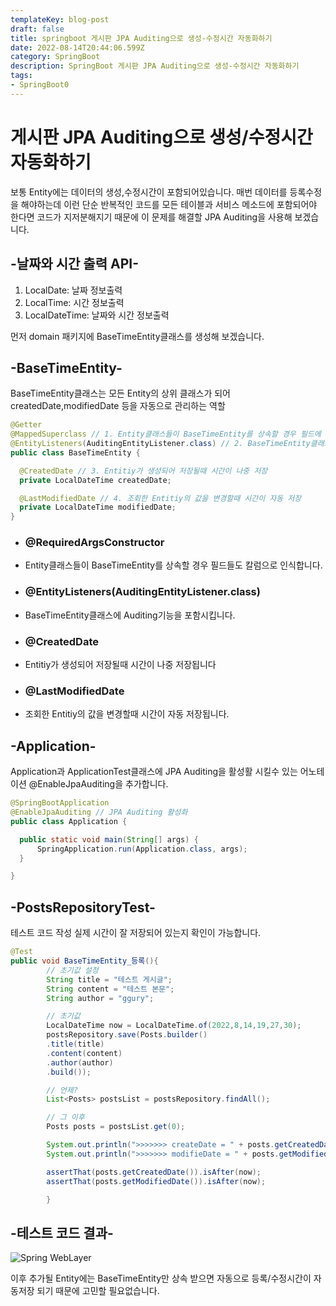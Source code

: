 ```yaml
---
templateKey: blog-post
draft: false
title: springboot 게시판 JPA Auditing으로 생성-수정시간 자동화하기
date: 2022-08-14T20:44:06.599Z
category: SpringBoot
description: SpringBoot 게시판 JPA Auditing으로 생성-수정시간 자동화하기
tags: 
- SpringBoot0
---
```

# **게시판 JPA Auditing으로 생성/수정시간 자동화하기**


보통 Entity에는 데이터의 생성,수정시간이 포함되어있습니다. 매번 데이터를 등록수정을 해야하는데 이런 단순 반복적인 코드를 모든 테이블과 서비스 메소드에 포함되어야 한다면 코드가 지저분해지기 때문에 이 문제를 해결할 JPA Auditing을 사용해 보겠습니다.

## **\-날짜와 시간 출력 API-**
  1. LocalDate: 날짜 정보출력
  2. LocalTime: 시간 정보출력
  3. LocalDateTime: 날짜와 시간 정보출력

먼저 domain 패키지에 BaseTimeEntity클래스를 생성해 보겠습니다.

## **\-BaseTimeEntity-**
BaseTimeEntity클래스는 모든 Entity의 상위 클래스가 되어 createdDate,modifiedDate 등을 자동으로 관리하는 역할

```java
@Getter
@MappedSuperclass // 1. Entity클래스들이 BaseTimeEntity를 상속할 경우 필드에 있는 createdDate,modifiedDate도 칼럼으로 본인의 칼럼으로 인식
@EntityListeners(AuditingEntityListener.class) // 2. BaseTimeEntity클래스에 Auditing기능을 포함시킴
public class BaseTimeEntity {

  @CreatedDate // 3. Entitiy가 생성되어 저장될때 시간이 나중 저장
  private LocalDateTime createdDate;

  @LastModifiedDate // 4. 조회한 Entitiy의 값을 변경할때 시간이 자동 저장
  private LocalDateTime modifiedDate;
}
```

* ### **@RequiredArgsConstructor**
* Entity클래스들이 BaseTimeEntity를 상속할 경우 필드들도 칼럼으로 인식합니다.

* ### **@EntityListeners(AuditingEntityListener.class)**
* BaseTimeEntity클래스에 Auditing기능을 포함시킵니다.

* ### **@CreatedDate**
* Entitiy가 생성되어 저장될때 시간이 나중 저장됩니다

* ### **@LastModifiedDate**
* 조회한 Entitiy의 값을 변경할때 시간이 자동 저장됩니다.

## **\-Application-**
Application과 ApplicationTest클래스에 JPA Auditing을 활성활 시킬수 있는 어노테이션 @EnableJpaAuditing을 추가합니다.

```java
@SpringBootApplication
@EnableJpaAuditing // JPA Auditing 활성화
public class Application {

  public static void main(String[] args) {
      SpringApplication.run(Application.class, args);
  }

}

```

## **\-PostsRepositoryTest-**
테스트 코드 작성 실제 시간이 잘 저장되어 있는지 확인이 가능합니다.

```java
@Test
public void BaseTimeEntity_등록(){
        // 초기값 설정
        String title = "테스트 게시글";
        String content = "테스트 본문";
        String author = "ggury";

        // 초기값
        LocalDateTime now = LocalDateTime.of(2022,8,14,19,27,30);
        postsRepository.save(Posts.builder()
        .title(title)
        .content(content)
        .author(author)
        .build());

        // 언제?
        List<Posts> postsList = postsRepository.findAll();

        // 그 이후
        Posts posts = postsList.get(0);

        System.out.println(">>>>>>> createDate = " + posts.getCreatedDate());
        System.out.println(">>>>>>> modifieDate = " + posts.getModifiedDate());

        assertThat(posts.getCreatedDate()).isAfter(now);
        assertThat(posts.getModifiedDate()).isAfter(now);

        }
```

## **\-테스트 코드 결과-**
![Spring WebLayer](/assets/JPA-Auditing-테스트코드-결과.png "Spring WebLayer")

이후 추가될 Entity에는 BaseTimeEntity만 상속 받으면 자동으로 등록/수정시간이 자동저장 되기 때문에 고민할 필요없습니다.

